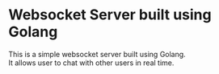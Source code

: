 # Websocket Server built using Golang

This is a simple websocket server built using Golang.\
It allows user to chat with other users in real time.

